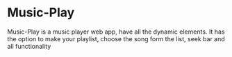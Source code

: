 # Music-Play
Music-Play is a music player web app, have all the dynamic elements. It has the option to make your playlist, choose the song form the list, seek bar and all functionality
